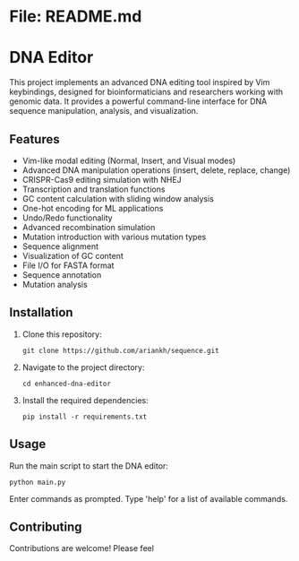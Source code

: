 # File: README.md

# DNA Editor

This project implements an advanced DNA editing tool inspired by Vim keybindings, designed for bioinformaticians and researchers working with genomic data. It provides a powerful command-line interface for DNA sequence manipulation, analysis, and visualization.

## Features

- Vim-like modal editing (Normal, Insert, and Visual modes)
- Advanced DNA manipulation operations (insert, delete, replace, change)
- CRISPR-Cas9 editing simulation with NHEJ
- Transcription and translation functions
- GC content calculation with sliding window analysis
- One-hot encoding for ML applications
- Undo/Redo functionality
- Advanced recombination simulation
- Mutation introduction with various mutation types
- Sequence alignment
- Visualization of GC content
- File I/O for FASTA format
- Sequence annotation
- Mutation analysis

## Installation

1. Clone this repository:
   ```
   git clone https://github.com/ariankh/sequence.git
   ```
2. Navigate to the project directory:
   ```
   cd enhanced-dna-editor
   ```
3. Install the required dependencies:
   ```
   pip install -r requirements.txt
   ```

## Usage

Run the main script to start the DNA editor:

```
python main.py
```

Enter commands as prompted. Type 'help' for a list of available commands.

## Contributing

Contributions are welcome! Please feel
